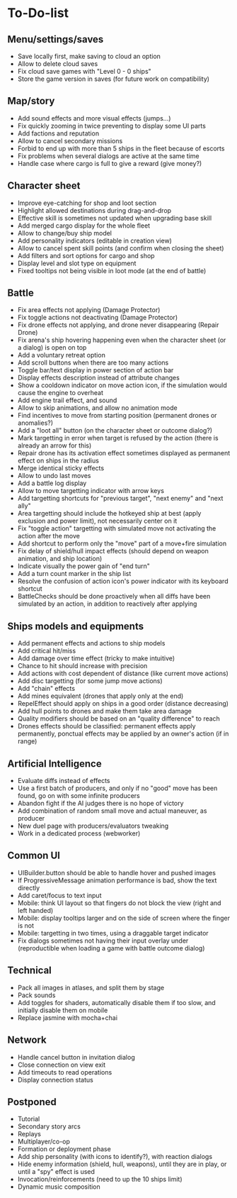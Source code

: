 To-Do-list
==========

Menu/settings/saves
-------------------

* Save locally first, make saving to cloud an option
* Allow to delete cloud saves
* Fix cloud save games with "Level 0 - 0 ships"
* Store the game version in saves (for future work on compatibility)

Map/story
---------

* Add sound effects and more visual effects (jumps...)
* Fix quickly zooming in twice preventing to display some UI parts
* Add factions and reputation
* Allow to cancel secondary missions
* Forbid to end up with more than 5 ships in the fleet because of escorts
* Fix problems when several dialogs are active at the same time
* Handle case where cargo is full to give a reward (give money?)

Character sheet
---------------

* Improve eye-catching for shop and loot section
* Highlight allowed destinations during drag-and-drop
* Effective skill is sometimes not updated when upgrading base skill
* Add merged cargo display for the whole fleet
* Allow to change/buy ship model
* Add personality indicators (editable in creation view)
* Allow to cancel spent skill points (and confirm when closing the sheet)
* Add filters and sort options for cargo and shop
* Display level and slot type on equipment
* Fixed tooltips not being visible in loot mode (at the end of battle)

Battle
------

* Fix area effects not applying (Damage Protector)
* Fix toggle actions not deactivating (Damage Protector)
* Fix drone effects not applying, and drone never disappearing (Repair Drone)
* Fix arena's ship hovering happening even when the character sheet (or a dialog) is open on top
* Add a voluntary retreat option
* Add scroll buttons when there are too many actions
* Toggle bar/text display in power section of action bar
* Display effects description instead of attribute changes
* Show a cooldown indicator on move action icon, if the simulation would cause the engine to overheat
* Add engine trail effect, and sound
* Allow to skip animations, and allow no animation mode
* Find incentives to move from starting position (permanent drones or anomalies?)
* Add a "loot all" button (on the character sheet or outcome dialog?)
* Mark targetting in error when target is refused by the action (there is already an arrow for this)
* Repair drone has its activation effect sometimes displayed as permanent effect on ships in the radius
* Merge identical sticky effects
* Allow to undo last moves
* Add a battle log display
* Allow to move targetting indicator with arrow keys
* Add targetting shortcuts for "previous target", "next enemy" and "next ally"
* Area targetting should include the hotkeyed ship at best (apply exclusion and power limit), not necessarily center on it
* Fix "toggle action" targetting with simulated move not activating the action after the move
* Add shortcut to perform only the "move" part of a move+fire simulation
* Fix delay of shield/hull impact effects (should depend on weapon animation, and ship location)
* Indicate visually the power gain of "end turn"
* Add a turn count marker in the ship list
* Resolve the confusion of action icon's power indicator with its keyboard shortcut
* BattleChecks should be done proactively when all diffs have been simulated by an action, in addition to reactively after applying

Ships models and equipments
---------------------------

* Add permanent effects and actions to ship models
* Add critical hit/miss
* Add damage over time effect (tricky to make intuitive)
* Chance to hit should increase with precision
* Add actions with cost dependent of distance (like current move actions)
* Add disc targetting (for some jump move actions)
* Add "chain" effects
* Add mines equivalent (drones that apply only at the end)
* RepelEffect should apply on ships in a good order (distance decreasing)
* Add hull points to drones and make them take area damage
* Quality modifiers should be based on an "quality difference" to reach
* Drones effects should be classified: permanent effects apply permanently, ponctual effects may be applied by an owner's action (if in range)

Artificial Intelligence
-----------------------

* Evaluate diffs instead of effects
* Use a first batch of producers, and only if no "good" move has been found, go on with some infinite producers
* Abandon fight if the AI judges there is no hope of victory
* Add combination of random small move and actual maneuver, as producer
* New duel page with producers/evaluators tweaking
* Work in a dedicated process (webworker)

Common UI
---------

* UIBuilder.button should be able to handle hover and pushed images
* If ProgressiveMessage animation performance is bad, show the text directly
* Add caret/focus to text input
* Mobile: think UI layout so that fingers do not block the view (right and left handed)
* Mobile: display tooltips larger and on the side of screen where the finger is not
* Mobile: targetting in two times, using a draggable target indicator
* Fix dialogs sometimes not having their input overlay under (reproductible when loading a game with battle outcome dialog)

Technical
---------

* Pack all images in atlases, and split them by stage
* Pack sounds
* Add toggles for shaders, automatically disable them if too slow, and initially disable them on mobile
* Replace jasmine with mocha+chai

Network
-------

* Handle cancel button in invitation dialog
* Close connection on view exit
* Add timeouts to read operations
* Display connection status

Postponed
---------

* Tutorial
* Secondary story arcs
* Replays
* Multiplayer/co-op
* Formation or deployment phase
* Add ship personality (with icons to identify?), with reaction dialogs
* Hide enemy information (shield, hull, weapons), until they are in play, or until a "spy" effect is used
* Invocation/reinforcements (need to up the 10 ships limit)
* Dynamic music composition

